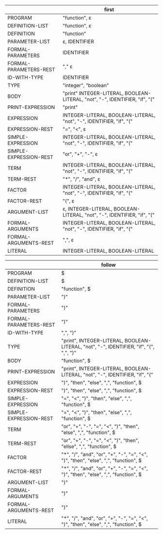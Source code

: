 |                        | first                                                                       |
| ---------------------- | --------------------------------------------------------------------------- |
| PROGRAM                | "function", ε                                                               |
| DEFINITION-LIST        | "function", ε                                                               |
| DEFINITION             | "function"                                                                  |
| PARAMETER-LIST         | ε, IDENTIFIER                                                               |
| FORMAL-PARAMETERS      | IDENTIFIER                                                                  |
| FORMAL-PARAMETERS-REST | "," ε                                                                       |
| ID-WITH-TYPE           | IDENTIFIER                                                                  |
| TYPE                   | "integer", "boolean"                                                        |
| BODY                   | "print" INTEGER-LITERAL, BOOLEAN-LITERAL, "not", "-", IDENTIFIER, "if", "(" |
| PRINT-EXPRESSION       | "print"                                                                     |
| EXPRESSION             | INTEGER-LITERAL, BOOLEAN-LITERAL, "not", "-", IDENTIFIER, "if", "("         |
| EXPRESSION-REST        | "=", "<", ε                                                                 |
| SIMPLE-EXPRESSION      | INTEGER-LITERAL, BOOLEAN-LITERAL, "not", "-", IDENTIFIER, "if", "("         |
| SIMPLE-EXPRESSION-REST | "or", "+", "-", ε                                                           |
| TERM                   | INTEGER-LITERAL, BOOLEAN-LITERAL, "not", "-", IDENTIFIER, "if", "("         |
| TERM-REST              | "\*", "/", "and", ε                                                         |
| FACTOR                 | INTEGER-LITERAL, BOOLEAN-LITERAL, "not", "-", IDENTIFIER, "if", "("         |
| FACTOR-REST            | "(", ε                                                                      |
| ARGUMENT-LIST          | ε, INTEGER-LITERAL, BOOLEAN-LITERAL, "not", "-", IDENTIFIER, "if", "("      |
| FORMAL-ARGUMENTS       | INTEGER-LITERAL, BOOLEAN-LITERAL, "not", "-", IDENTIFIER, "if", "("         |
| FORMAL-ARGUMENTS-REST  | ",", ε                                                                      |
| LITERAL                | INTEGER-LITERAL, BOOLEAN-LITERAL                                            |

|                        | follow                                                                                 |
| ---------------------- | -------------------------------------------------------------------------------------- |
| PROGRAM                | $                                                                                      |
| DEFINITION-LIST        | $                                                                                      |
| DEFINITION             | "function", $                                                                          |
| PARAMETER-LIST         | ")"                                                                                    |
| FORMAL-PARAMETERS      | ")"                                                                                    |
| FORMAL-PARAMETERS-REST | ")"                                                                                    |
| ID-WITH-TYPE           | ",", ")"                                                                               |
| TYPE                   | "print", INTEGER-LITERAL, BOOLEAN-LITERAL, "not", "-", IDENTIFIER, "if", "(", ",", ")" |
| BODY                   | "function", $                                                                          |
| PRINT-EXPRESSION       | "print", INTEGER-LITERAL, BOOLEAN-LITERAL, "not", "-", IDENTIFIER, "if", "("           |
| EXPRESSION             | ")", "then", "else", ",", "function", $                                                |
| EXPRESSION-REST        | ")", "then", "else", ",", "function", $                                                |
| SIMPLE-EXPRESSION      | "=", "<", ")", "then", "else", ",", "function", $                                      |
| SIMPLE-EXPRESSION-REST | "=", "<", ")", "then", "else", ",", "function", $                                      |
| TERM                   | "or", "+", "-", "=", "<", ")", "then", "else", ",", "function", $                      |
| TERM-REST              | "or", "+", "-", "=", "<", ")", "then", "ellse", ",", "function", $                     |
| FACTOR                 | "\*", "/", "and", "or", "+", "-", "=", "<", ")", "then", "else", ",", "function", $    |
| FACTOR-REST            | "\*", "/", "and", "or", "+", "-", "=", "<", ")", "then", "else", ",", "function", $    |
| ARGUMENT-LIST          | ")"                                                                                    |
| FORMAL-ARGUMENTS       | ")"                                                                                    |
| FORMAL-ARGUMENTS-REST  | ")"                                                                                    |
| LITERAL                | "\*", "/", "and", "or", "+", "-", "=", "<", ")", "then", "else", ",", "function", $    |
